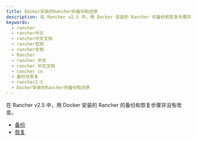 ```yaml
---
title: Docker安装的Rancher的备份和还原
description: 在 Rancher v2.5 中，用 Docker 安装的 Rancher 的备份和恢复步骤并没有改变。
keywords:
  - rancher
  - rancher中文
  - rancher中文文档
  - rancher官网
  - rancher文档
  - Rancher
  - rancher 中文
  - rancher 中文文档
  - rancher cn
  - 备份与恢复
  - rancher2.5
  - Docker安装的Rancher的备份和还原
---
```


在 Rancher v2.5 中，用 Docker 安装的 Rancher 的备份和恢复步骤并没有改变。

- [备份](/docs/rancher2.5/backups/docker-installs/docker-backups/_index)
- [恢复](/docs/rancher2.5/backups/docker-installs/docker-restores/_index)
